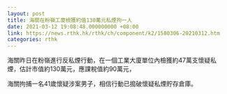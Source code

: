 ```yaml
---
layout: post
title: 海關在粉嶺工廈檢獲約值130萬元私煙拘一人
date: 2021-03-12 19:08:48.000000000 +08:00
link: https://news.rthk.hk/rthk/ch/component/k2/1580306-20210312.htm
categories: rthk
---
```


海關昨日在粉嶺進行反私煙行動，在一個工業大廈單位內檢獲約47萬支懷疑私煙，估計市值約130萬元，應課稅值約90萬元，

海關拘捕一名41歲懷疑涉案男子，相信行動已搗破懷疑私煙貯存倉庫。
